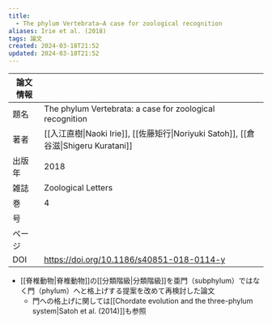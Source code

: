 ```yaml
---
title:
  - The phylum Vertebrata—A case for zoological recognition
aliases: Irie et al. (2018)
tags: 論文
created: 2024-03-18T21:52
updated: 2024-03-18T21:52
---
```


| 論文情報 |                                                                           |
| ---- | ------------------------------------------------------------------------- |
| 題名   | The phylum Vertebrata: a case for zoological recognition                  |
| 著者   | [[入江直樹\|Naoki Irie]], [[佐藤矩行\|Noriyuki Satoh]], [[倉谷滋\|Shigeru Kuratani]] |
| 出版年  | 2018                                                                      |
| 雑誌   | Zoological Letters                                                        |
| 巻    | 4                                                                         |
| 号    |                                                                           |
| ページ  |                                                                           |
| DOI  | https://doi.org/10.1186/s40851-018-0114-y                                 |

- [[脊椎動物|脊椎動物]]の[[分類階級|分類階級]]を亜門（subphylum）ではなく門（phylum）へと格上げする提案を改めて再検討した論文
  - 門への格上げに関しては[[Chordate evolution and the three-phylum system|Satoh et al. (2014)]]も参照